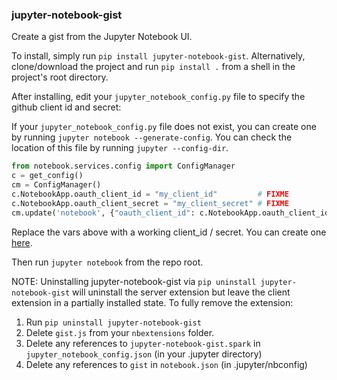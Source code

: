 ### jupyter-notebook-gist

Create a gist from the Jupyter Notebook UI.

To install, simply run `pip install jupyter-notebook-gist`. Alternatively, clone/download the project and run `pip install .` from a shell in the project's root directory.

After installing, edit your `jupyter_notebook_config.py` file to specify the github client id and secret:

If your `jupyter_notebook_config.py` file does not exist, you can create one by running `jupyter notebook --generate-config`. You can check the location of this file by running `jupyter --config-dir`.

```python
from notebook.services.config import ConfigManager
c = get_config()
cm = ConfigManager()
c.NotebookApp.oauth_client_id = "my_client_id"         # FIXME
c.NotebookApp.oauth_client_secret = "my_client_secret" # FIXME
cm.update('notebook', {"oauth_client_id": c.NotebookApp.oauth_client_id})
```

Replace the vars above with a working client_id / secret. You can create one
[here](https://github.com/settings/applications).

Then run `jupyter notebook` from the repo root.

NOTE: Uninstalling jupyter-notebook-gist via `pip uninstall jupyter-notebook-gist` will uninstall the server extension but leave the client extension in a partially installed state. To fully remove the extension:

1. Run `pip uninstall jupyter-notebook-gist`
2. Delete `gist.js` from your `nbextensions` folder.
3. Delete any references to `jupyter-notebook-gist.spark` in `jupyter_notebook_config.json` (in your .jupyter directory)
4. Delete any references to `gist` in `notebook.json` (in .jupyter/nbconfig)
